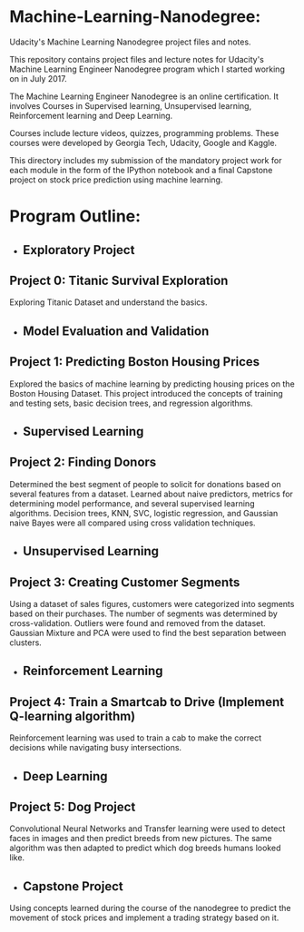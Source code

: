 # Machine-Learning-Nanodegree:
Udacity's Machine Learning Nanodegree project files and notes.

This repository contains project files and lecture notes for Udacity's Machine Learning Engineer Nanodegree program which I started working on in July 2017.

The Machine Learning Engineer Nanodegree is an online certification. It involves Courses in Supervised learning, Unsupervised learning, Reinforcement learning and Deep Learning.

Courses include lecture videos, quizzes, programming problems. These courses were developed by Georgia Tech, Udacity, Google and Kaggle.

This directory includes my submission of the mandatory project work for each module in the form of the IPython notebook and a final Capstone project on stock price prediction using machine learning.

# Program Outline:

* ## Exploratory Project
## Project 0: Titanic Survival Exploration
Exploring Titanic Dataset and understand the basics.

* ## Model Evaluation and Validation
## Project 1: Predicting Boston Housing Prices
Explored the basics of machine learning by predicting housing prices on the Boston Housing Dataset. This project introduced the concepts of training and testing sets, basic decision trees, and regression algorithms.

* ## Supervised Learning
## Project 2: Finding Donors
Determined the best segment of people to solicit for donations based on several features from a dataset. Learned about naive predictors, metrics for determining model performance, and several supervised learning algorithms. Decision trees, KNN, SVC, logistic regression, and Gaussian naive Bayes were all compared using cross validation techniques.

* ## Unsupervised Learning
## Project 3: Creating Customer Segments
Using a dataset of sales figures, customers were categorized into segments based on their purchases. The number of segments was determined by cross-validation. Outliers were found and removed from the dataset. Gaussian Mixture and PCA were used to find the best separation between clusters.

* ## Reinforcement Learning
## Project 4: Train a Smartcab to Drive (Implement Q-learning algorithm)
Reinforcement learning was used to train a cab to make the correct decisions while navigating busy intersections.

* ## Deep Learning
## Project 5: Dog Project
Convolutional Neural Networks and Transfer learning were used to detect faces in images and then predict breeds from new pictures. The same algorithm was then adapted to predict which dog breeds humans looked like.

* ## Capstone Project
Using concepts learned during the course of the nanodegree to predict the movement of stock prices and implement a trading strategy based on it.

